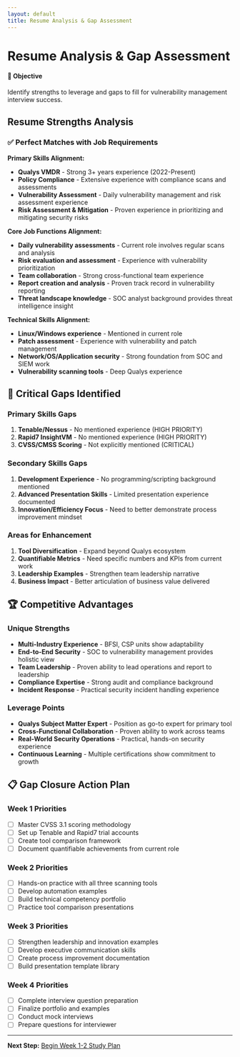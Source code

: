 ```yaml
---
layout: default
title: Resume Analysis & Gap Assessment
---
```


# Resume Analysis & Gap Assessment

<div class="highlight-box">
<h4>🎯 Objective</h4>
Identify strengths to leverage and gaps to fill for vulnerability management interview success.
</div>

## Resume Strengths Analysis

### ✅ Perfect Matches with Job Requirements

**Primary Skills Alignment:**
- **Qualys VMDR** - Strong 3+ years experience (2022-Present)
- **Policy Compliance** - Extensive experience with compliance scans and assessments
- **Vulnerability Assessment** - Daily vulnerability management and risk assessment experience
- **Risk Assessment & Mitigation** - Proven experience in prioritizing and mitigating security risks

**Core Job Functions Alignment:**
- **Daily vulnerability assessments** - Current role involves regular scans and analysis
- **Risk evaluation and assessment** - Experience with vulnerability prioritization
- **Team collaboration** - Strong cross-functional team experience
- **Report creation and analysis** - Proven track record in vulnerability reporting
- **Threat landscape knowledge** - SOC analyst background provides threat intelligence insight

**Technical Skills Alignment:**
- **Linux/Windows experience** - Mentioned in current role
- **Patch assessment** - Experience with vulnerability and patch management
- **Network/OS/Application security** - Strong foundation from SOC and SIEM work
- **Vulnerability scanning tools** - Deep Qualys experience

## 🚨 Critical Gaps Identified

### Primary Skills Gaps
1. **Tenable/Nessus** - No mentioned experience (HIGH PRIORITY)
2. **Rapid7 InsightVM** - No mentioned experience (HIGH PRIORITY)
3. **CVSS/CMSS Scoring** - Not explicitly mentioned (CRITICAL)

### Secondary Skills Gaps
1. **Development Experience** - No programming/scripting background mentioned
2. **Advanced Presentation Skills** - Limited presentation experience documented
3. **Innovation/Efficiency Focus** - Need to better demonstrate process improvement mindset

### Areas for Enhancement
1. **Tool Diversification** - Expand beyond Qualys ecosystem
2. **Quantifiable Metrics** - Need specific numbers and KPIs from current work
3. **Leadership Examples** - Strengthen team leadership narrative
4. **Business Impact** - Better articulation of business value delivered

## 🏆 Competitive Advantages

### Unique Strengths
- **Multi-Industry Experience** - BFSI, CSP units show adaptability
- **End-to-End Security** - SOC to vulnerability management provides holistic view
- **Team Leadership** - Proven ability to lead operations and report to leadership
- **Compliance Expertise** - Strong audit and compliance background
- **Incident Response** - Practical security incident handling experience

### Leverage Points
- **Qualys Subject Matter Expert** - Position as go-to expert for primary tool
- **Cross-Functional Collaboration** - Proven ability to work across teams
- **Real-World Security Operations** - Practical, hands-on security experience
- **Continuous Learning** - Multiple certifications show commitment to growth

## 📋 Gap Closure Action Plan

### Week 1 Priorities
- [ ] Master CVSS 3.1 scoring methodology
- [ ] Set up Tenable and Rapid7 trial accounts
- [ ] Create tool comparison framework
- [ ] Document quantifiable achievements from current role

### Week 2 Priorities
- [ ] Hands-on practice with all three scanning tools
- [ ] Develop automation examples
- [ ] Build technical competency portfolio
- [ ] Practice tool comparison presentations

### Week 3 Priorities
- [ ] Strengthen leadership and innovation examples
- [ ] Develop executive communication skills
- [ ] Create process improvement documentation
- [ ] Build presentation template library

### Week 4 Priorities
- [ ] Complete interview question preparation
- [ ] Finalize portfolio and examples
- [ ] Conduct mock interviews
- [ ] Prepare questions for interviewer

---

**Next Step:** [Begin Week 1-2 Study Plan](02-study-plan-weeks-1-2)